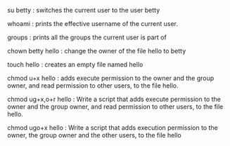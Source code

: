 su betty : switches the current user to the user betty

whoami   : prints the effective username of the current user.

groups   : prints all the groups the current user is part of

chown betty hello : change the owner of the file hello to betty

touch hello : creates an empty file named hello

chmod u+x hello  : adds execute permission to the owner and the group owner, and read permission to other users, to the file hello.

chmod ug+x,o+r hello  : Write a script that adds execute permission to the owner and the group owner, and read permission to other users, to the file hello.

chmod ugo+x hello : Write a script that adds execution permission to the owner, the group owner and the other users, to the file hello   
